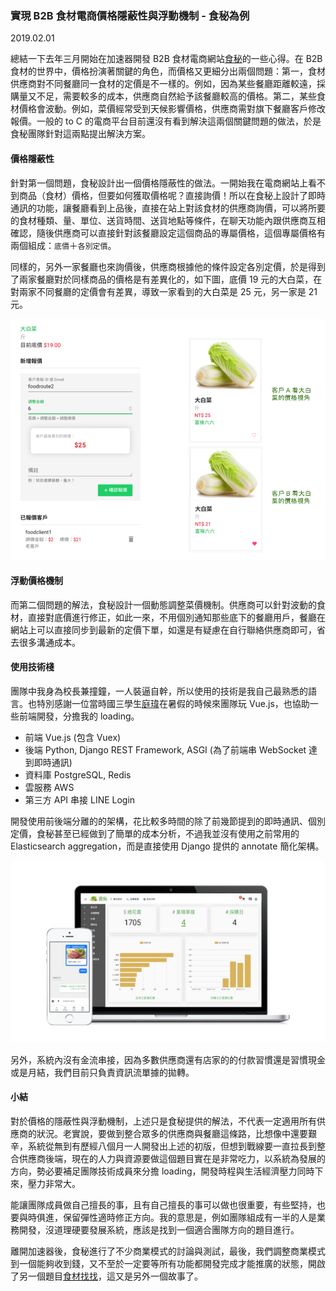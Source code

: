 ### 實現 B2B 食材電商價格隱蔽性與浮動機制 - 食秘為例

2019.02.01

總結一下去年三月開始在加速器開發 B2B 食材電商網站[食秘]的一些心得。在 B2B 食材的世界中，價格扮演著關鍵的角色，而價格又更細分出兩個問題：第一，食材供應商對不同餐廳同一食材的定價是不一樣的。例如，因為某些餐廳距離較遠，採購量又不足，需要較多的成本，供應商自然給予該餐廳較高的價格。第二，某些食材價格會波動。例如，菜價經常受到天候影響價格，供應商需對旗下餐廳客戶修改報價。一般的 to C 的電商平台目前還沒有看到解決這兩個關鍵問題的做法，於是食秘團隊針對這兩點提出解決方案。

#### 價格隱蔽性

針對第一個問題，食秘設計出一個價格隱蔽性的做法。一開始我在電商網站上看不到商品（食材）價格，但要如何獲取價格呢？直接詢價！所以在食秘上設計了即時通訊的功能，讓餐廳看到上品後，直接在站上對該食材的供應商詢價，可以將所要的食材種類、量、單位、送貨時間、送貨地點等條件，在聊天功能內跟供應商互相確認，隨後供應商可以直接針對該餐廳設定這個商品的專屬價格，這個專屬價格有兩個組成：`底價`＋`各別定價`。

同樣的，另外一家餐廳也來詢價後，供應商根據他的條件設定各別定價，於是得到了兩家餐廳對於同樣商品的價格是有差異化的，如下圖，底價 19 元的大白菜，在對兩家不同餐廳的定價會有差異，導致一家看到的大白菜是 25 元，另一家是 21 元。

<img src="../img/20190201/price_alert.png" width="650">

#### 浮動價格機制

而第二個問題的解法，食秘設計一個動態調整菜價機制。供應商可以針對波動的食材，直接對底價進行修正，如此一來，不用個別通知那些底下的餐廳用戶，餐廳在網站上可以直接同步到最新的定價下單，如還是有疑慮在自行聯絡供應商即可，省去很多溝通成本。

#### 使用技術棧

團隊中我身為校長兼撞鐘，一人裝逼自幹，所以使用的技術是我自己最熟悉的語言。也特別感謝一位當時國三學生[庭瑋]在暑假的時候來團隊玩 Vue.js，也協助一些前端開發，分擔我的 loading。

* 前端 Vue.js (包含 Vuex)
* 後端 Python, Django REST Framework, ASGI (為了前端串 WebSocket 達到即時通訊)
* 資料庫 PostgreSQL, Redis
* 雲服務 AWS
* 第三方 API 串接 LINE Login

開發使用前後端分離的的架構，花比較多時間的除了前幾節提到的即時通訊、個別定價，食秘甚至已經做到了簡單的成本分析，不過我並沒有使用之前常用的 Elasticsearch aggregation，而是直接使用 Django 提供的 annotate 簡化架構。

<img src="../img/20190201/dashboard.jpg" width="600">

另外，系統內沒有金流串接，因為多數供應商還有店家的的付款習慣還是習慣現金或是月結，我們目前只負責資訊流單據的拋轉。

#### 小結

對於價格的隱蔽性與浮動機制，上述只是食秘提供的解法，不代表一定適用所有供應商的狀況。老實說，要做到整合眾多的供應商與餐廳這條路，比想像中還要艱辛，系統從無到有歷經八個月一人開發出上述的初版，但想到戰線要一直拉長到整合供應商後端，現在的人力與資源要做這個題目實在是非常吃力，以系統為發展的方向，勢必要補足團隊技術成員來分擔 loading，開發時程與生活經濟壓力同時下來，壓力非常大。

能讓團隊成員做自己擅長的事，且有自己擅長的事可以做也很重要，有些堅持，也要與時俱進，保留彈性適時修正方向。我的意思是，例如團隊組成有一半的人是業務開發，沒道理硬要發展系統，應該是找到一個適合團隊方向的題目進行。

離開加速器後，食秘進行了不少商業模式的討論與測試，最後，我們調整商業模式到一個能夠收到錢，又不至於一定要等所有功能都開發完成才能推廣的狀態，開啟了另一個題目[食材找找]，這又是另外一個故事了。


[食秘]:https://www.foodroute66.com
[庭瑋]:https://github.com/wilicw
[食材找找]:https://food-map.io
